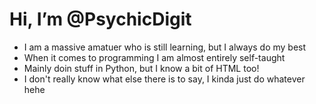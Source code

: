 # Hi, I’m @PsychicDigit
- I am a massive amatuer who is still learning, but I always do my best
- When it comes to programming I am almost entirely self-taught
- Mainly doin stuff in Python, but I know a bit of HTML too!
- I don't really know what else there is to say, I kinda just do whatever hehe
<!---
PsychicDigit/PsychicDigit is a ✨ special ✨ repository because its `README.md` (this file) appears on your GitHub profile.
You can click the Preview link to take a look at your changes.
--->
